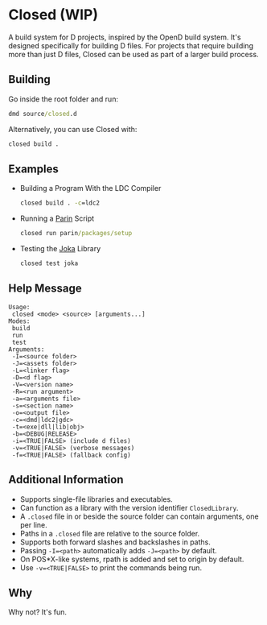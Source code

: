# Closed (WIP)

A build system for D projects, inspired by the OpenD build system.
It's designed specifically for building D files.
For projects that require building more than just D files, Closed can be used as part of a larger build process.

## Building

Go inside the root folder and run:

```cmd
dmd source/closed.d
```

Alternatively, you can use Closed with:

```cmd
closed build .
```

## Examples

* Building a Program With the LDC Compiler

    ```cmd
    closed build . -c=ldc2
    ```

* Running a [Parin](https://github.com/Kapendev/parin) Script

    ```cmd
    closed run parin/packages/setup
    ```

* Testing the [Joka](https://github.com/Kapendev/joka) Library

    ```cmd
    closed test joka
    ```

## Help Message

```
Usage:
 closed <mode> <source> [arguments...]
Modes:
 build
 run
 test
Arguments:
 -I=<source folder>
 -J=<assets folder>
 -L=<linker flag>
 -D=<d flag>
 -V=<version name>
 -R=<run argument>
 -a=<arguments file>
 -s=<section name>
 -o=<output file>
 -c=<dmd|ldc2|gdc>
 -t=<exe|dll|lib|obj>
 -b=<DEBUG|RELEASE>
 -i=<TRUE|FALSE> (include d files)
 -v=<TRUE|FALSE> (verbose messages)
 -f=<TRUE|FALSE> (fallback config)
```

## Additional Information

* Supports single-file libraries and executables.
* Can function as a library with the version identifier `ClosedLibrary`.
* A `.closed` file in or beside the source folder can contain arguments, one per line.
* Paths in a `.closed` file are relative to the source folder.
* Supports both forward slashes and backslashes in paths.
* Passing `-I=<path>` automatically adds `-J=<path>` by default.
* On POS*X-like systems, rpath is added and set to origin by default.
* Use `-v=<TRUE|FALSE>` to print the commands being run.

## Why

Why not? It's fun.
